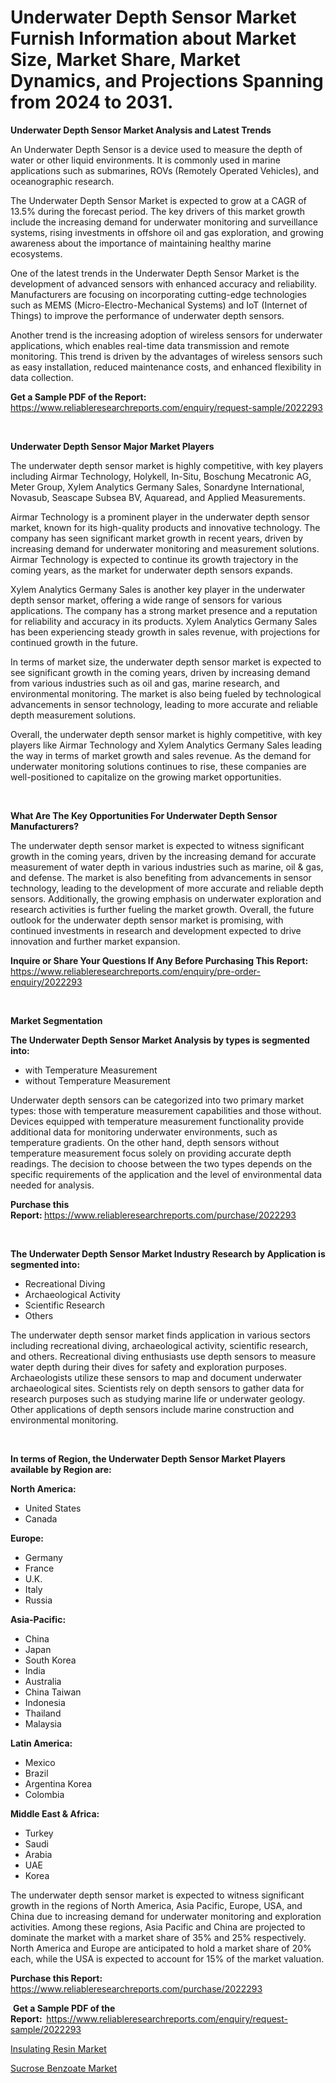 <p><h1>Underwater Depth Sensor Market Furnish Information about Market Size, Market Share, Market Dynamics, and Projections Spanning from 2024 to 2031.</h1></p><p><strong>Underwater Depth Sensor Market Analysis and Latest Trends</strong></p>
<p><p>An Underwater Depth Sensor is a device used to measure the depth of water or other liquid environments. It is commonly used in marine applications such as submarines, ROVs (Remotely Operated Vehicles), and oceanographic research.</p><p>The Underwater Depth Sensor Market is expected to grow at a CAGR of 13.5% during the forecast period. The key drivers of this market growth include the increasing demand for underwater monitoring and surveillance systems, rising investments in offshore oil and gas exploration, and growing awareness about the importance of maintaining healthy marine ecosystems.</p><p>One of the latest trends in the Underwater Depth Sensor Market is the development of advanced sensors with enhanced accuracy and reliability. Manufacturers are focusing on incorporating cutting-edge technologies such as MEMS (Micro-Electro-Mechanical Systems) and IoT (Internet of Things) to improve the performance of underwater depth sensors.</p><p>Another trend is the increasing adoption of wireless sensors for underwater applications, which enables real-time data transmission and remote monitoring. This trend is driven by the advantages of wireless sensors such as easy installation, reduced maintenance costs, and enhanced flexibility in data collection.</p></p>
<p><strong>Get a Sample PDF of the Report:&nbsp;</strong> <a href="https://www.reliableresearchreports.com/enquiry/request-sample/2022293">https://www.reliableresearchreports.com/enquiry/request-sample/2022293</a></p>
<p>&nbsp;</p>
<p><strong>Underwater Depth Sensor Major Market Players</strong></p>
<p><p>The underwater depth sensor market is highly competitive, with key players including Airmar Technology, Holykell, In-Situ, Boschung Mecatronic AG, Meter Group, Xylem Analytics Germany Sales, Sonardyne International, Novasub, Seascape Subsea BV, Aquaread, and Applied Measurements.</p><p>Airmar Technology is a prominent player in the underwater depth sensor market, known for its high-quality products and innovative technology. The company has seen significant market growth in recent years, driven by increasing demand for underwater monitoring and measurement solutions. Airmar Technology is expected to continue its growth trajectory in the coming years, as the market for underwater depth sensors expands.</p><p>Xylem Analytics Germany Sales is another key player in the underwater depth sensor market, offering a wide range of sensors for various applications. The company has a strong market presence and a reputation for reliability and accuracy in its products. Xylem Analytics Germany Sales has been experiencing steady growth in sales revenue, with projections for continued growth in the future.</p><p>In terms of market size, the underwater depth sensor market is expected to see significant growth in the coming years, driven by increasing demand from various industries such as oil and gas, marine research, and environmental monitoring. The market is also being fueled by technological advancements in sensor technology, leading to more accurate and reliable depth measurement solutions.</p><p>Overall, the underwater depth sensor market is highly competitive, with key players like Airmar Technology and Xylem Analytics Germany Sales leading the way in terms of market growth and sales revenue. As the demand for underwater monitoring solutions continues to rise, these companies are well-positioned to capitalize on the growing market opportunities.</p></p>
<p>&nbsp;</p>
<p><strong>What Are The Key Opportunities For Underwater Depth Sensor Manufacturers?</strong></p>
<p><p>The underwater depth sensor market is expected to witness significant growth in the coming years, driven by the increasing demand for accurate measurement of water depth in various industries such as marine, oil & gas, and defense. The market is also benefiting from advancements in sensor technology, leading to the development of more accurate and reliable depth sensors. Additionally, the growing emphasis on underwater exploration and research activities is further fueling the market growth. Overall, the future outlook for the underwater depth sensor market is promising, with continued investments in research and development expected to drive innovation and further market expansion.</p></p>
<p><strong>Inquire or Share Your Questions If Any Before Purchasing This Report:</strong> <a href="https://www.reliableresearchreports.com/enquiry/pre-order-enquiry/2022293">https://www.reliableresearchreports.com/enquiry/pre-order-enquiry/2022293</a></p>
<p>&nbsp;</p>
<p><strong>Market Segmentation</strong></p>
<p><strong>The Underwater Depth Sensor Market Analysis by types is segmented into:</strong></p>
<p><ul><li>with Temperature Measurement</li><li>without Temperature Measurement</li></ul></p>
<p><p>Underwater depth sensors can be categorized into two primary market types: those with temperature measurement capabilities and those without. Devices equipped with temperature measurement functionality provide additional data for monitoring underwater environments, such as temperature gradients. On the other hand, depth sensors without temperature measurement focus solely on providing accurate depth readings. The decision to choose between the two types depends on the specific requirements of the application and the level of environmental data needed for analysis.</p></p>
<p><strong>Purchase this Report:&nbsp;</strong><a href="https://www.reliableresearchreports.com/purchase/2022293">https://www.reliableresearchreports.com/purchase/2022293</a></p>
<p>&nbsp;</p>
<p><strong>The Underwater Depth Sensor Market Industry Research by Application is segmented into:</strong></p>
<p><ul><li>Recreational Diving</li><li>Archaeological Activity</li><li>Scientific Research</li><li>Others</li></ul></p>
<p><p>The underwater depth sensor market finds application in various sectors including recreational diving, archaeological activity, scientific research, and others. Recreational diving enthusiasts use depth sensors to measure water depth during their dives for safety and exploration purposes. Archaeologists utilize these sensors to map and document underwater archaeological sites. Scientists rely on depth sensors to gather data for research purposes such as studying marine life or underwater geology. Other applications of depth sensors include marine construction and environmental monitoring.</p></p>
<p>&nbsp;</p>
<p><strong>In terms of Region, the Underwater Depth Sensor Market Players available by Region are:</strong></p>
<p>
    <p> <strong> North America: </strong>
        <ul>
            <li>United States</li>
            <li>Canada</li>
        </ul>
        </p> 
    <p> <strong> Europe: </strong>
        <ul>
            <li>Germany</li>
            <li>France</li>
            <li>U.K.</li>
            <li>Italy</li>
            <li>Russia</li>
        </ul>
        </p> 
    <p> <strong> Asia-Pacific: </strong>
        <ul>
            <li>China</li>
            <li>Japan</li>
            <li>South Korea</li>
            <li>India</li>
            <li>Australia</li>
            <li>China Taiwan</li>
            <li>Indonesia</li>
            <li>Thailand</li>
            <li>Malaysia</li>
        </ul>
        </p> 
    <p> <strong> Latin America: </strong>
        <ul>
            <li>Mexico</li>
            <li>Brazil</li>
            <li>Argentina Korea</li>
            <li>Colombia</li>
        </ul>
        </p> 
    <p> <strong> Middle East & Africa: </strong>
        <ul>
            <li>Turkey</li>
            <li>Saudi</li>
            <li>Arabia</li>
            <li>UAE</li>
            <li>Korea</li>
        </ul>
    </p>
    </p>
<p><p>The underwater depth sensor market is expected to witness significant growth in the regions of North America, Asia Pacific, Europe, USA, and China due to increasing demand for underwater monitoring and exploration activities. Among these regions, Asia Pacific and China are projected to dominate the market with a market share of 35% and 25% respectively. North America and Europe are anticipated to hold a market share of 20% each, while the USA is expected to account for 15% of the market valuation.</p></p>
<p><strong>Purchase this Report: </strong><a href="https://www.reliableresearchreports.com/purchase/2022293">https://www.reliableresearchreports.com/purchase/2022293</a></p>
<p>&nbsp;<strong>Get a Sample PDF of the Report:&nbsp;&nbsp;</strong><a href="https://www.reliableresearchreports.com/enquiry/request-sample/2022293">https://www.reliableresearchreports.com/enquiry/request-sample/2022293</a></p>
<p><strong></strong></p>
<p><p><a href="https://summer-dogwood-3e9.notion.site/Insulating-Resin-Market-Size-Growth-and-Forecast-from-2024-2031-83d6dfa0f9cf400fa9f52f8548eef498">Insulating Resin Market</a></p><p><a href="https://forested-sushi-9b0.notion.site/Sucrose-Benzoate-Market-Furnish-Information-about-Market-Size-Market-Share-Market-Dynamics-and-Pr-1e2be2663ca443299410215148392d46">Sucrose Benzoate Market</a></p></p>
